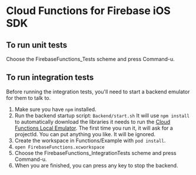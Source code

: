 # Cloud Functions for Firebase iOS SDK

## To run unit tests

Choose the FirebaseFunctions_Tests scheme and press Command-u.

## To run integration tests

Before running the integration tests, you'll need to start a backend emulator
for them to talk to.

1.  Make sure you have `npm` installed.
2.  Run the backend startup script: `Backend/start.sh`
    It will use `npm install` to automatically download the libraries it needs
    to run the [Cloud Functions Local Emulator](https://cloud.google.com/functions/docs/emulator).
    The first time you run it, it will ask for a projectId.
    You can put anything you like. It will be ignored.
3.  Create the workspace in Functions/Example with `pod install`.
4.  `open FirebaseFunctions.xcworkspace`
5.  Choose the FirebaseFunctions_IntegrationTests scheme and press Command-u.
6.  When you are finished, you can press any key to stop the backend.

